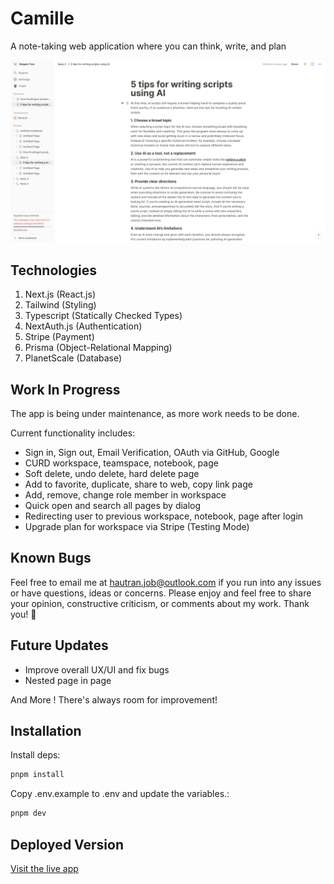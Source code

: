 # Camille
A note-taking web application where you can think, write, and plan

![Screenshot](./public/marketing/app.png)

## Technologies
1. Next.js (React.js)
2. Tailwind (Styling)
3. Typescript (Statically Checked Types)
4. NextAuth.js (Authentication)
5. Stripe (Payment)
6. Prisma (Object-Relational Mapping)
7. PlanetScale (Database)

## Work In Progress
The app is being under maintenance, as more work needs to be done.

Current functionality includes:
- Sign in, Sign out, Email Verification, OAuth via GitHub, Google
- CURD workspace, teamspace, notebook, page
- Soft delete, undo delete, hard delete page
- Add to favorite, duplicate, share to web, copy link page
- Add, remove, change role member in workspace
- Quick open and search all pages by dialog 
- Redirecting user to previous workspace, notebook, page after login
- Upgrade plan for workspace via Stripe (Testing Mode)

## Known Bugs
Feel free to email me at hautran.job@outlook.com if you run into any issues or have questions, ideas or concerns. Please enjoy
and feel free to share your opinion, constructive criticism, or comments about my work. Thank you! 🙂

## Future Updates
- Improve overall UX/UI and fix bugs
- Nested page in page

And More ! There's always room for improvement!

## Installation
Install deps:
```bash
pnpm install
```

Copy .env.example to .env and update the variables.:
```bash
pnpm dev
```

## Deployed Version
<a href="https://camillee.vercel.app">Visit the live app</a>
